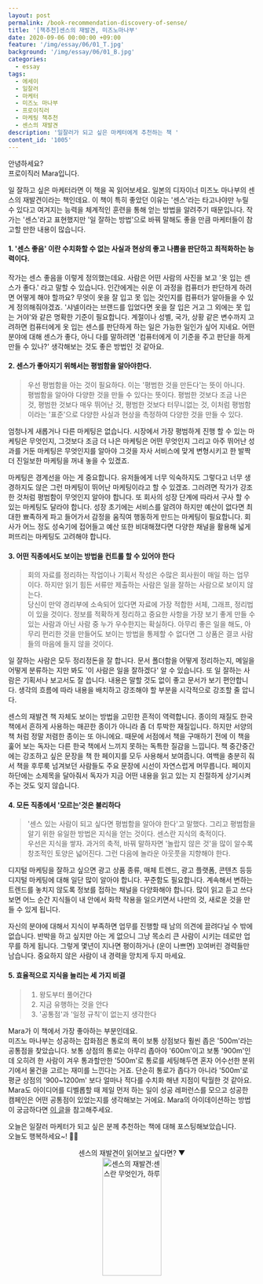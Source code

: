 ```yaml
---
layout: post
permalink: /book-recommendation-discovery-of-sense/
title: '[책추천]센스의 재발견, 미즈노마나부'
date: 2020-09-06 00:00:00 +09:00
feature: '/img/essay/06/01_T.jpg'
background: '/img/essay/06/01_B.jpg'
categories:
  - essay
tags:
  - 에세이
  - 일잘러
  - 마케터
  - 미즈노 마나부
  - 프로이직러
  - 마케팅 책추천
  - 센스의 재발견
description: '일잘러가 되고 싶은 마케터에게 추천하는 책 '
content_id: '1005'
---
```


안녕하세요?<br>프로이직러 Mara입니다.

일 잘하고 싶은 마케터라면 이 책을 꼭 읽어보세요. 일본의 디자이너 미즈노 마나부의 센스의 재발견이라는 책인데요. 이 책이 특히 좋았던 이유는 '센스'라는 타고나야만 누릴 수 있다고 여겨지는 능력을 체계적인 훈련을 통해 얻는 방법을 알려주기 때문입니다. 작가는 '센스'라고 표현했지만 '일 잘하는 방법'으로 바꿔 말해도 좋을 만큼 마케터들이 참고할 만한 내용이 많습니다.

#### 1. '센스 좋음' 이란 수치화할 수 없는 사실과 현상의 좋고 나쁨을 판단하고 최적화하는 능력이다.

작가는 센스 좋음을 이렇게 정의했는데요. 사람은 어떤 사람의 사진을 보고 '옷 입는 센스가 좋다.' 라고 말할 수 있습니다. 인간에게는 쉬운 이 과정을 컴퓨터가 판단하게 하려면 어떻게 해야 할까요? 무엇이 옷을 잘 입고 못 입는 것인지를 컴퓨터가 알아들을 수 있게 정의해줘야겠죠. '샤넬이라는 브랜드를 입었다면 옷을 잘 입은 거고 그 외에는 못 입는 거야'와 같은 명확한 기준이 필요합니다. 계절이나 성별, 국가, 상황 같은 변수까지 고려하면 컴퓨터에게 옷 입는 센스를 판단하게 하는 일은 가능한 일인가 싶어 지네요. 어떤 분야에 대해 센스가 좋다, 아니 다를 말하려면 '컴퓨터에게 이 기준을 주고 판단을 하게 만들 수 있나?' 생각해보는 것도 좋은 방법인 것 같아요.   

#### 2. 센스가 좋아지기 위해서는 평범함을 알아야한다.

> 우선 평범함을 아는 것이 필요하다. 이는 '평범한 것을 만든다'는 뜻이 아니다. <br>
> 평범함을 알아야 다양한 것을 만들 수 있다는 뜻이다. 평범한 것보다 조금 나은 것, 평범한 것보다 매우 뛰어난 것, 평범한 것보다 터무니없는 것, 이처럼 평범함이라는 '표준'으로 다양한 사실과 현상을 측정하여 다양한 것을 만들 수 있다.

엄청나게 새롭거나 다른 마케팅은 없습니다. 시장에서 가장 평범하게 진행 할 수 있는 마케팅은 무엇인지, 그것보다 조금 더 나은 마케팅은 어떤 무엇인지 그리고 아주 뛰어난 성과를 거둔 마케팅은 무엇인지를 알아야 그것을 자사 서비스에 맞게 변형시키고 한 발짝 더 진일보한 마케팅을 꺼내 놓을 수 있겠죠.<br>

마케팅은 경계선을 아는 게 중요합니다. 유저들에게 너무 익숙하지도 그렇다고 너무 생경하지도 않은 그런 마케팅이 뛰어난 마케팅이라고 할 수 있겠죠. 그러려면 작가가 강조한 것처럼 평범함이 무엇인지 알아야 합니다. 또 회사의 성장 단계에 따라서 구사 할 수 있는 마케팅도 달라야 합니다. 성장 초기에는 서비스를 알려야 하지만 예산이 없다면 최대한 뾰족하게 파고 들어가서 감정을 움직여 행동하게 만드는 마케팅이 필요합니다. 회사가 어느 정도 성숙기에 접어들고 예산 또한 비대해졌다면 다양한 채널을 활용해 넓게 퍼뜨리는 마케팅도 고려해야 합니다.

#### 3. 어떤 직종에서도 보이는 방법을 컨트롤 할 수 있어야 한다

> 회의 자료를 정리하는 작업이나 기획서 작성은 수많은 회사원이 매일 하는 업무이다. 하지만 읽기 힘든 서류만 제출하는 사람은 일을 잘하는 사람으로 보이지 않는다. <br>당신이 만약 경리부에 소속되어 있다면 자료에 가장 적합한 서체, 그래프, 정리법이 있을 것이다. 정보를 적확하게 정리하고 중요한 사항을 가장 보기 좋게 만들 수 있는 사람과 아닌 사람 중 누가 우수한지는 확실하다. 아무리 좋은 일을 해도, 아무리 편리한 것을 만들어도 보이는 방법을 통제할 수 없다면 그 상품은 결코 사람들의 마음에 들지 않을 것이다.

일 잘하는 사람은 모두 정리정돈을 잘 합니다. 문서 폴더함을 어떻게 정리하는지, 메일을 어떻게 분류하는 지만 봐도 '이 사람은 일을 잘하겠다' 알 수 있습니다. 또 일 잘하는 사람은 기획서나 보고서도 잘 씁니다. 내용은 말할 것도 없이 좋고 문서가 보기 편안합니다. 생각의 흐름에 따라 내용을 배치하고 강조해야 할 부분을 시각적으로 강조할 줄 압니다.<br>

센스의 재발견 책 자체도 보이는 방법을 고민한 흔적이 역력합니다. 종이의 재질도 한국 책에서 흔하게 사용하는 매끈한 종이가 아니라 좀 더 투박한 재질입니다. 하지만 서양의 책 처럼 정말 저렴한 종이는 또 아니에요. 때문에 서점에서 책을 구매하기 전에 이 책을 훑어 보는 독자는 다른 한국 책에서 느끼지 못하는 독특한 질감을 느낍니다. 책 중간중간에는 강조하고 싶은 문장을 책 한 페이지를 모두 사용해서 보여줍니다. 여백을 충분히 줘서 책을 후루룩 넘겨보던 사람들도 주요 문장에 시선이 자연스럽게 머무릅니다. 페이지 하단에는 소제목을 달아줘서 독자가 지금 어떤 내용을 읽고 있는 지 친절하게 상기시켜주는 것도 잊지 않습니다.  

#### 4. 모든 직종에서 '모르는'것은 불리하다

> '센스 있는 사람이 되고 싶다면 평범함을 알아야 한다'고 말했다. 그리고 평범함을 알기 위한 유일한 방법은 지식을 얻는 것이다. 센스란 지식의 축적이다.<br>우선은 지식을 쌓자. 과거의 축적, 바꿔 말하자면 '놀랍지 않은 것'을 많이 알수록 창조적인 토양은 넓어진다. 그런 다음에 놀라운 아웃풋을 지향해야 한다.

디지털 마케팅을 잘하고 싶으면 광고 상품 종류, 매체 트렌드, 광고 플랫폼, 콘텐츠 등등 디지털 마케팅에 대해 일단 많이 알아야 합니다. 꾸준함도 필요합니다. 계속해서 변하는 트렌드를 놓치지 않도록 정보를 접하는 채널을 다양화해야 합니다. 많이 읽고 듣고 쓰다 보면 어느 순간 지식들이 내 안에서 화학 작용을 일으키면서 나만의 것, 새로운 것을 만들 수 있게 됩니다. <br>

자신의 분야에 대해서 지식이 부족하면 업무를 진행할 때 남의 의견에 끌려다닐 수 밖에 없습니다. 반박을 하고 싶지만 아는 게 없으니 그냥 목소리 큰 사람이 시키는 데로만 업무를 하게 됩니다. 그렇게 몇년이 지나면 평이하거나 (운이 나쁘면) 꼬여버린 경력들만 남습니다. 중요하지 않은 사람이 내 경력을 망치게 두지 마세요.  

#### 5. 효율적으로 지식을 늘리는 세 가지 비결

> 1) 왕도부터 풀어간다<br>
> 2) 지금 유행하는 것을 안다<br>
> 3) '공통점'과 '일정 규칙'이 없는지 생각한다<br>

Mara가 이 책에서 가장 좋아하는 부분인데요.  <br>미즈노 마나부는 성공하는 잡화점은 통로의 폭이 보통 상점보다 훨씬 좁은 '500m'라는 공통점을 찾았습니다. 보통 상점의 통로는 아무리 좁아야 '600m'이고 보통 '900m'인데 오히려 한 사람이 겨우 통과할만한 '500m'로 통로를 세팅해두면 혼자 어수선한 분위기에서 물건을 고르는 재미를 느낀다는 거죠. 단순히 통로가 좁다가 아니라 '500m'로 평균 상점의 '900~1200m' 보다 얼마나 적다를 수치화 해낸 지점이 탁월한 것 같아요. <br>Mara도 아이디어를 디벨롭할 때 제일 먼저 하는 일이 성공 레퍼런스를 모으고 성공한 캠페인은 어떤 공통점이 있었는지를 생각해보는 거에요. Mara의 아이데이션하는 방법이 궁금하다면 [이 글](https://mara.kim/ignite-idea-generation/)을 참고해주세요.  

오늘은 일잘러 마케터가 되고 싶은 분께 추천하는 책에 대해 포스팅해보았습니다. <br>
오늘도 행복하세요~! 🙋‍♀️



<center>센스의 재발견이  읽어보고 싶다면? ▼</center>

<center><a href="https://coupa.ng/bJmJrs" target="_blank"><img src="https://static.coupangcdn.com/image/affiliate/banner/b1bed5072bf72a23a45a96d99284ae3c@2x.jpg" alt="센스의 재발견:센스란 무엇인가, 하루" width="120" height="240"></a></center>
